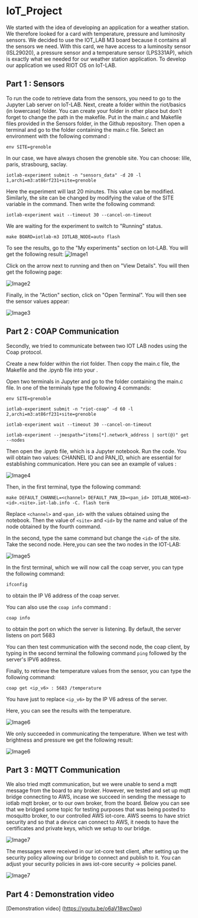 # IoT_Project

We started with the idea of developing an application for a weather station. We therefore looked for a card with temperature, pressure and luminosity sensors.
We decided to use the IOT_LAB M3 board because it contains all the sensors we need. 
With this card, we have access to a luminosity sensor (ISL29020), a pressure sensor and a temperature sensor (LPS331AP), which is exactly what we needed for our weather station application.
To develop our application we used RIOT OS on IoT-LAB.

## Part 1 : Sensors ##

To run the code to retrieve data from the sensors, you need to go to the Jupyter Lab server on IoT-LAB.
Next, create a folder within the riot/basics (in lowercase) folder. You can create your folder in other place but don't forget to change the path in the makefile. Put in the main.c and Makefile files provided in the Sensors folder, in the Github repository.
Then open a terminal and go to the folder containing the main.c file.
Select an environment with the following command :
```
env SITE=grenoble
```
In our case, we have always chosen the grenoble site. You can choose: lille, paris, strasbourg, saclay.
```
iotlab-experiment submit -n "sensors_data" -d 20 -l 1,archi=m3:at86rf231+site=grenoble
```
Here the experiment will last 20 minutes. This value can be modified. Similarly, the site can be changed by modifying the value of the SITE variable in the command. 
Then write the following command:
```
iotlab-experiment wait --timeout 30 --cancel-on-timeout
```
We are waiting for the experiment to switch to "Running" status.

```
make BOARD=iotlab-m3 IOTLAB_NODE=auto flash
```

To see the results, go to the "My experiments" section on Iot-LAB.
You will get the following result:
![Image1](/Sensors/Experiments.PNG)

Click on the arrow next to running and then on "View Details".
You will then get the following page:

![Image2](/Sensors/Terminal.PNG)

Finally, in the "Action" section, click on "Open Terminal". You will then see the sensor values appear:

![Image3](/Sensors/Results.PNG)

## Part 2 : COAP Communication ##

Secondly, we tried to communicate between two IOT LAB nodes using the Coap protocol.

Create a new folder within the riot folder. Then copy the main.c file, the Makefile and the .ipynb file into your .

Open two terminals in Jupyter and go to the folder containing the main.c file.
In one of the terminals type the following 4 commands:

```
env SITE=grenoble
```
```
iotlab-experiment submit -n "riot-coap" -d 60 -l 2,archi=m3:at86rf231+site=grenoble
```
```
iotlab-experiment wait --timeout 30 --cancel-on-timeout
```
```
iotlab-experiment --jmespath="items[*].network_address | sort(@)" get --nodes
```

Then open the .ipynb file, which is a Jupyter notebook. Run the code. You will obtain two values: CHANNEL ID and PAN_ID, which are essential for establishing communication.
Here you can see an example of values :

![Image4](/COAP_Communication/Notebook_example.PNG)

Then, in the first terminal, type the following command:

```
make DEFAULT_CHANNEL=<channel> DEFAULT_PAN_ID=<pan_id> IOTLAB_NODE=m3-<id>.<site>.iot-lab.info -C. flash term
```

Replace ```<channel>```  and ```<pan_id>``` with the values obtained using the notebook. Then the value of ```<site>``` and ```<id>``` by the name and value of the node obtained by the fourth command.

In the second, type the same command but change the ```<id>``` of the site. Take the second node.
Here,you can see the two nodes in the IOT-LAB:

![Image5](/COAP_Communication/Coap.PNG)

In the first terminal, which we will now call the coap server, you can type the following command: 
```
ifconfig
```
to obtain the IP V6 address of the coap server.

You can also use the ```coap info``` command :

```
coap info
```
to obtain the port on which the server is listening. By default, the server listens on port 5683

You can then test communication with the second node, the coap client, by typing in the second terminal the following command ```ping``` followed by the server's IPV6 address.

Finally, to retrieve the temperature values from the sensor, you can type the following command:
```
coap get <ip_v6> : 5683 /temperature
```
You have just to replace ```<ip_v6>``` by the IP V6 adress of the server.

Here, you can see the results with the temperature.

![Image6](/COAP_Communication/Results_Coap.PNG)

We only succeeded in communicating the temperature. 
When we test with brightness and pressure we get the following result:

![Image6](/COAP_Communication/Results_Coap2.PNG)

## Part 3 : MQTT Communication ##

We also tried mqtt communication, but we were unable to send a mqtt message from the board to any broker. However, we tested and set up mqtt bridge
connecting to AWS, incase we succeed in sending the message to iotlab mqtt broker, or to our own broker, from the board. Below you can see that we bridged some topic 
for testing purposes that was being posted to mosquitto broker, to our controlled AWS iot-core. AWS seems to have strict security and so that a device
can connect to AWS, it needs to have the certificates and private keys, which we setup to our bridge.

![Image7](/MQTT_Communication/mqtt_bridge.png)

The messages were received in our iot-core test client, after setting up the security policy allowing our bridge to connect and publish to it.
You can adjust your security policies in aws iot-core security -> policies panel.

![Image7](/MQTT_Communication/aws_iot_core.png)


## Part 4 : Demonstration video ##

[Demonstration video]
(https://youtu.be/o6aV18wc0wo)
